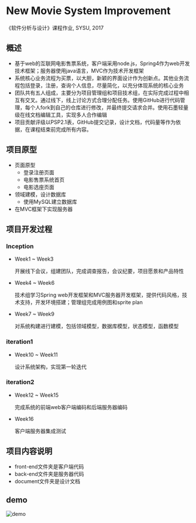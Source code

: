 # New Movie System Improvement
《软件分析与设计》课程作业, SYSU, 2017

## 概述
* 基于web的互联网电影售票系统，客户端采用node.js，Spring4作为web开发技术框架；服务器使用java语言，MVC作为技术开发框架
* 系统核心业务流程为买票，以大胆，新颖的界面设计作为创新点。其他业务流程包括登录，注册，查询个人信息，尽量简化，以充分体现系统的核心业务
* 团队共有五人组成，主要分为项目管理组和项目技术组，在实际完成过程中相互有交叉。通过线下，线上讨论方式合理分配任务。使用GitHub进行代码管理，每个人fork到自己的仓库进行修改，并最终提交请求合并。使用石墨轻量级在线文档编辑工具，实现多人合作编辑
* 项目贡献评级以PSP2.1表，GitHub提交记录，设计文档，代码量等作为依据，在课程结束前完成所有内容。

## 项目原型
* 页面原型
    * 登录注册页面
    * 电影售票系统首页
    * 电影选座页面
* 领域建模，设计数据库
    * 使用MySQL建立数据库
* 在MVC框架下实现服务器

## 项目开发过程
### Inception
* Week1 ~ Week3

    开展线下会议，组建团队，完成调查报告，会议纪要，项目愿景和产品特性

* Week4 ~ Week6

    技术组学习Spring web开发框架和MVC服务器开发框架，提供代码风格，技术支持，开发环境搭建；管理组完成用例图和sprite plan

* Week7 ~ Week9

    对系统构建进行建模，包括领域模型，数据库模型，状态模型，函数模型

### iteration1
* Week10 ~ Week11

    设计系统架构，实现第一轮迭代

### iteration2
* Week12 ~ Week15

    完成系统的前端web客户端编码和后端服务器编码

* Week16

    客户端服务器集成测试

## 项目内容说明
* front-end文件夹是客户端代码
* back-end文件夹是服务器代码
* document文件夹是设计文档

## demo

![demo](https://github.com/distantmars/NMSI/blob/master/demo.gif)
